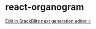 # react-organogram

[Edit in StackBlitz next generation editor ⚡️](https://stackblitz.com/~/github.com/daniel1014/react-organogram)